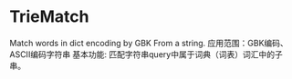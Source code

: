 # TrieMatch
Match words in dict encoding by GBK From a string.
应用范围：GBK编码、ASCII编码字符串
基本功能: 匹配字符串query中属于词典（词表）词汇中的子串。

